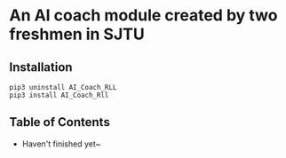 # An AI coach module created by two freshmen in SJTU


## Installation
```shell
pip3 uninstall AI_Coach_RLL
pip3 install AI_Coach_Rll
```

## Table of Contents

- Haven't finished yet~